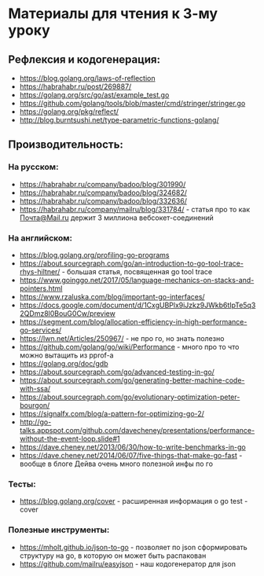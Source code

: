 # Материалы для чтения к 3-му уроку

## Рефлексия и кодогенерация:

- https://blog.golang.org/laws-of-reflection
- https://habrahabr.ru/post/269887/
- https://golang.org/src/go/ast/example_test.go
- https://github.com/golang/tools/blob/master/cmd/stringer/stringer.go
- https://golang.org/pkg/reflect/
- http://blog.burntsushi.net/type-parametric-functions-golang/

## Производительность:

### На русском:

- https://habrahabr.ru/company/badoo/blog/301990/
- https://habrahabr.ru/company/badoo/blog/324682/
- https://habrahabr.ru/company/badoo/blog/332636/
- https://habrahabr.ru/company/mailru/blog/331784/ - статья про то как Почта@Mail.ru держит 3 миллиона вебсокет-соединений

### На английском:

- https://blog.golang.org/profiling-go-programs
- https://about.sourcegraph.com/go/an-introduction-to-go-tool-trace-rhys-hiltner/ - большая статья, посвященная go tool trace
- https://www.goinggo.net/2017/05/language-mechanics-on-stacks-and-pointers.html
- https://www.rzaluska.com/blog/important-go-interfaces/
- https://docs.google.com/document/d/1CxgUBPlx9iJzkz9JWkb6tIpTe5q32QDmz8l0BouG0Cw/preview
- https://segment.com/blog/allocation-efficiency-in-high-performance-go-services/
- https://lwn.net/Articles/250967/ - не про го, но знать полезно
- https://github.com/golang/go/wiki/Performance - много про то что можно вытащить из pprof-а
- https://golang.org/doc/gdb
- https://about.sourcegraph.com/go/advanced-testing-in-go/
- https://about.sourcegraph.com/go/generating-better-machine-code-with-ssa/
- https://about.sourcegraph.com/go/evolutionary-optimization-peter-bourgon/
- https://signalfx.com/blog/a-pattern-for-optimizing-go-2/
- http://go-talks.appspot.com/github.com/davecheney/presentations/performance-without-the-event-loop.slide#1
- https://dave.cheney.net/2013/06/30/how-to-write-benchmarks-in-go
- https://dave.cheney.net/2014/06/07/five-things-that-make-go-fast - вообще в блоге Дейва очень много полезной инфы по го

### Тесты:

- https://blog.golang.org/cover - расширенная информация о go test -cover

### Полезные инструменты:

- https://mholt.github.io/json-to-go - позволяет по json сформировать структуру на go, в которую он может быть распакован
- https://github.com/mailru/easyjson - наш кодогенератор для json

